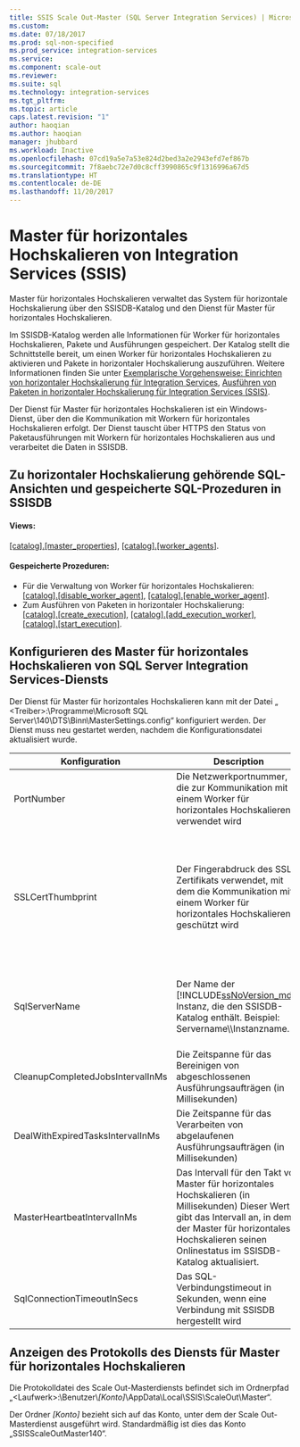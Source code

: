 ```yaml
---
title: SSIS Scale Out-Master (SQL Server Integration Services) | Microsoft-Dokumentation
ms.custom: 
ms.date: 07/18/2017
ms.prod: sql-non-specified
ms.prod_service: integration-services
ms.service: 
ms.component: scale-out
ms.reviewer: 
ms.suite: sql
ms.technology: integration-services
ms.tgt_pltfrm: 
ms.topic: article
caps.latest.revision: "1"
author: haoqian
ms.author: haoqian
manager: jhubbard
ms.workload: Inactive
ms.openlocfilehash: 07cd19a5e7a53e824d2bed3a2e2943efd7ef867b
ms.sourcegitcommit: 7f8aebc72e7d0c8cff3990865c9f1316996a67d5
ms.translationtype: HT
ms.contentlocale: de-DE
ms.lasthandoff: 11/20/2017
---
```

# <a name="integration-services-ssis-scale-out-master"></a>Master für horizontales Hochskalieren von Integration Services (SSIS)
Master für horizontales Hochskalieren verwaltet das System für horizontale Hochskalierung über den SSISDB-Katalog und den Dienst für Master für horizontales Hochskalieren. 

Im SSISDB-Katalog werden alle Informationen für Worker für horizontales Hochskalieren, Pakete und Ausführungen gespeichert. Der Katalog stellt die Schnittstelle bereit, um einen Worker für horizontales Hochskalieren zu aktivieren und Pakete in horizontaler Hochskalierung auszuführen. Weitere Informationen finden Sie unter [Exemplarische Vorgehensweise: Einrichten von horizontaler Hochskalierung für Integration Services](walkthrough-set-up-integration-services-scale-out.md), [Ausführen von Paketen in horizontaler Hochskalierung für Integration Services (SSIS)](run-packages-in-integration-services-ssis-scale-out.md).

Der Dienst für Master für horizontales Hochskalieren ist ein Windows-Dienst, über den die Kommunikation mit Workern für horizontales Hochskalieren erfolgt. Der Dienst tauscht über HTTPS den Status von Paketausführungen mit Workern für horizontales Hochskalieren aus und verarbeitet die Daten in SSISDB. 

## <a name="scale-out-related-sql-views-and-stored-procedures-in-ssisdb"></a>Zu horizontaler Hochskalierung gehörende SQL-Ansichten und gespeicherte SQL-Prozeduren in SSISDB

#### <a name="views"></a>Views:
[[catalog].[master_properties]](../../integration-services/system-views/catalog-master-properties-ssisdb-database.md), [[catalog].[worker_agents]](../../integration-services/system-views/catalog-worker-agents-ssisdb-database.md).

#### <a name="stored-procedures"></a>Gespeicherte Prozeduren:

- Für die Verwaltung von Worker für horizontales Hochskalieren:  
 [[catalog].[disable_worker_agent]](../../integration-services/system-stored-procedures/catalog-disable-worker-agent-ssisdb-database.md), [[catalog].[enable_worker_agent]](../../integration-services/system-stored-procedures/catalog-enable-worker-agent-ssisdb-database.md).
- Zum Ausführen von Paketen in horizontaler Hochskalierung:   
[[catalog].[create_execution]](../../integration-services/system-stored-procedures/catalog-create-execution-ssisdb-database.md), [[catalog].[add_execution_worker]](../../integration-services/system-stored-procedures/catalog-add-execution-worker-ssisdb-database.md), [[catalog].[start_execution]](../../integration-services/system-stored-procedures/catalog-start-execution-ssisdb-database.md).   

## <a name="configure-sql-server-integration-services-scale-out-master-service"></a>Konfigurieren des Master für horizontales Hochskalieren von SQL Server Integration Services-Diensts
Der Dienst für Master für horizontales Hochskalieren kann mit der Datei „ \<Treiber\>:\Programme\Microsoft SQL Server\140\DTS\Binn\MasterSettings.config“ konfiguriert werden. Der Dienst muss neu gestartet werden, nachdem die Konfigurationsdatei aktualisiert wurde.


Konfiguration  |Description  |Standardwert  
---------|---------|---------
PortNumber|Die Netzwerkportnummer, die zur Kommunikation mit einem Worker für horizontales Hochskalieren verwendet wird|8391         
SSLCertThumbprint|Der Fingerabdruck des SSL-Zertifikats verwendet, mit dem die Kommunikation mit einem Worker für horizontales Hochskalieren geschützt wird|Der Fingerabdruck des SSL-Zertifikats, das bei der Installation von Worker für horizontales Hochskalieren angegeben wurde         
SqlServerName|Der Name der [!INCLUDE[ssNoVersion_md](../../includes/ssnoversion-md.md)]-Instanz, die den SSISDB-Katalog enthält. Beispiel: Servername\\\\Instanzname.|Der Name der SQL Server-Instanz, mit dem der Scale Out-Master installiert wurde         
CleanupCompletedJobsIntervalInMs|Die Zeitspanne für das Bereinigen von abgeschlossenen Ausführungsaufträgen (in Millisekunden)|43200000         
DealWithExpiredTasksIntervalInMs|Die Zeitspanne für das Verarbeiten von abgelaufenen Ausführungsaufträgen (in Millisekunden)|300000
MasterHeartbeatIntervalInMs|Das Intervall für den Takt von Master für horizontales Hochskalieren (in Millisekunden) Dieser Wert gibt das Intervall an, in dem der Master für horizontales Hochskalieren seinen Onlinestatus im SSISDB-Katalog aktualisiert.|30000
SqlConnectionTimeoutInSecs|Das SQL-Verbindungstimeout in Sekunden, wenn eine Verbindung mit SSISDB hergestellt wird|15        

## <a name="view-scale-out-master-service-log"></a>Anzeigen des Protokolls des Diensts für Master für horizontales Hochskalieren
Die Protokolldatei des Scale Out-Masterdiensts befindet sich im Ordnerpfad „\<Laufwerk\>:\Benutzer\\*[Konto]*\AppData\Local\SSIS\ScaleOut\Master“. 

Der Ordner *[Konto]* bezieht sich auf das Konto, unter dem der Scale Out-Masterdienst ausgeführt wird. Standardmäßig ist dies das Konto „SSISScaleOutMaster140“.
